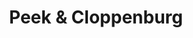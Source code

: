 ---
title: "Peek & Cloppenburg"
url: /berlin/peek-und-cloppenburg-tauentzienstrasse/
shop: Kleidung
---